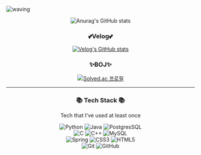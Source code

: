 ![waving](https://capsule-render.vercel.app/api?type=waving&height=200&text=Hello%20I'm%20Sohee%20Jung&fontSize=25&&fontAlign=80&fontAlignY=40&color=gradient)

<div align="center">  
  
![Anurag's GitHub stats](https://github-readme-stats.vercel.app/api?username=sh0204&show_icons=true&theme=dark)
  
<h3>💕Velog💕</h3>
  
[![Velog's GitHub stats](https://velog-readme-stats.vercel.app/api?name=sh0204&color=dark)](https://github.com/sh0204/velog-readme-stats)

<h3>✨BOJ✨</h3>

[![Solved.ac
프로필](http://mazassumnida.wtf/api/v2/generate_badge?boj=gtsdy0204)](https://solved.ac/gtsdy0204)


***

<h3 align = "center"> 📚 Tech Stack 📚</h3>
<p align = "center">Tech that I've used at least once </p>

<p align = "center">
<img alt="Python" src="https://img.shields.io/badge/python-%2314354C.svg?style=for-the-badge&logo=python&logoColor=white"/>
<img alt="Java" src="https://img.shields.io/badge/java-%23ED8B00.svg?style=for-the-badge&logo=java&logoColor=white"/>
<img alt="PostgresSQL" src="https://img.shields.io/badge/postgres-%23316192.svg?style=for-the-badge&logo=postgresql&logoColor=white"/>
<br> 
<img alt= "C" src = "https://img.shields.io/badge/c-%2300599C.svg?style=for-the-badge&logo=c&logoColor=white"/>
<img alt="C++" src="https://img.shields.io/badge/c++-%2300599C.svg?style=for-the-badge&logo=c%2B%2B&logoColor=white"/>
<img alt= "MySQL" src ="https://img.shields.io/badge/mysql-%2300f.svg?style=for-the-badge&logo=mysql&logoColor=white"/>
<br> 
<img alt="Spring" src = "https://img.shields.io/badge/spring-%236DB33F.svg?style=for-the-badge&logo=spring&logoColor=white"/>
<img alt="CSS3" src = "https://img.shields.io/badge/css3-%231572B6.svg?style=for-the-badge&logo=css3&logoColor=white"/>
<img alt="HTML5" src = "https://img.shields.io/badge/html5-%23E34F26.svg?style=for-the-badge&logo=html5&logoColor=white"/>
<br>
<img alt="Git" src = "https://img.shields.io/badge/git-%23F05033.svg?style=for-the-badge&logo=git&logoColor=white"/>
<img alt="GitHub" src = "https://img.shields.io/badge/github-%23121011.svg?style=for-the-badge&logo=github&logoColor=white"/>
